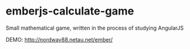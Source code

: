 # emberjs-calculate-game
Small mathematical game, written in the process of studying AngularJS

DEMO: http://nordway88.netau.net/ember/
